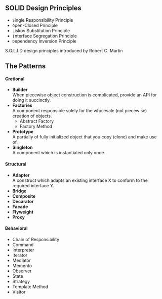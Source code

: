 ## SOLID Design Principles
 
- `S`ingle Responsibility Principle
- `O`pen-Closed Principle
- `L`iskov Substitution Principle
- `I`nterface Segregation Principle
- `D`ependency Inversion Principle

S.O.L.I.D design principles introduced by Robert C. Martin

## The Patterns 
#### Cretional
- **Builder** <br> When piecewise object construction is complicated, provide an API for doing it succinctly.
- **Factories** <br> A component responsible solely for the wholesale (not piecewise) creation of objects.
    - Abstract Factory
    - Factory Method
- **Prototype** <br> A partially of fully initialized object that you copy (clone) and make use of. 
- **Singleton** <br> A component which is instantiated only once.

#### Structural
- **Adapter** <br> A construct which adapts an existing interface X to conform to the required interface Y.
- **Bridge** 
- **Composite**
- **Decarator**
- **Facade**
- **Flyweight**
- **Proxy**

#### Behavioral
- Chain of Responsibility
- Command
- Interpreter
- Iterator
- Mediator
- Memento
- Observer
- State
- Strategy
- Template Method
- Visitor

